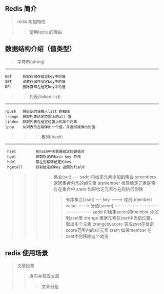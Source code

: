 ## Redis 简介
> redis 附加特性
>> 使用redis 的理由
## 数据结构介绍（值类型）
> 字符串(string) 
 ---
    GET     获取存储在给定key中的值
    SET     设置存储在给定key中的值
    DEL     删除存储在给定key中的值
>> 列表(linked-list)
  ---
    rpush   将给定的值推入list 的右端 
    lrange  获取列表给定范围上的all 值
    lindex  获取列表在给定位置上的单个元素
    lpop    从列表的左端弹出一个值，并返回被弹出的值
>>> 散列(hash)
   ---
     hset         在hash中关联器给定的键值对
     hget         获取指定的hash key 的值
     hdel         存在则移除给定的key
     hgetall      获取给定的key 返回的field
>>>> 集合(set)
    ---
      sadd          将给定元素添加到集合
      smembers      返回集合包含的all元素
      sismember     检查给定元素是否存在集合中
      srem          如果给定元素存在则执行删除
>>>>> 有序集合(zset)
     ---
       key      ---> 成员(member)
       value    ---> 分值(score)
       -----------------------------------
       zadd                 将给定score的member 添加到zset里
       zrange               根据元素在zset中当前位置，取出多个元素
       zrangebyscore        获取zset在给定score范围内的all 元素
       zrem                 如果member 在zset中则移除这个成员
## redis 使用场景
> 文章投票
>> 发布并获取文章
>>> 文章分组


